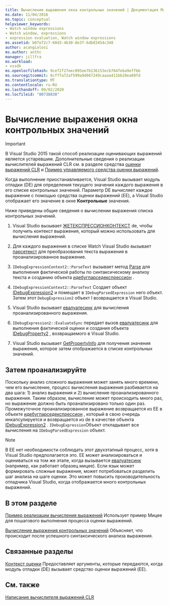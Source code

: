 ```yaml
---
title: Вычисление выражения окна контрольных значений | Документация Майкрософт
ms.date: 11/04/2016
ms.topic: conceptual
helpviewer_keywords:
- Watch window expressions
- Watch window, expressions
- expression evaluation, Watch window expressions
ms.assetid: b07e72c7-60d3-4b30-8e3f-6db83454c348
author: acangialosi
ms.author: anthc
manager: jillfra
ms.workload:
- vssdk
ms.openlocfilehash: 9cef2f27eec095ee7b136153ecb764feba9effbb
ms.sourcegitcommit: 6cfffa72af599a9d667249caaaa411bb28ea69fd
ms.translationtype: MT
ms.contentlocale: ru-RU
ms.lasthandoff: 09/02/2020
ms.locfileid: "80738838"
---
```

# <a name="evaluate-a-watch-window-expression"></a>Вычисление выражения окна контрольных значений
> [!IMPORTANT]
> В Visual Studio 2015 такой способ реализации оценивающих выражений является устаревшим. Дополнительные сведения о реализации вычислителей выражений CLR см. в разделе средства [оценки выражений CLR](https://github.com/Microsoft/ConcordExtensibilitySamples/wiki/CLR-Expression-Evaluators) и [Пример управляемого средства оценки выражений](https://github.com/Microsoft/ConcordExtensibilitySamples/wiki/Managed-Expression-Evaluator-Sample).

 Когда выполнение приостанавливается, Visual Studio вызывает модуль отладки (DE) для определения текущего значения каждого выражения в его списке контрольных значений. Параметр DE вычисляет каждое выражение с помощью средства оценки выражений (EE), а Visual Studio отображает его значение в окне **Контрольные** значения.

 Ниже приведены общие сведения о вычислении выражения списка контрольных значений.

1. Visual Studio вызывает [ЖЕТЕКСПРЕССИОНКОНТЕКСТ](../../extensibility/debugger/reference/idebugstackframe2-getexpressioncontext.md) de, чтобы получить контекст выражения, который можно использовать для вычисления выражений.

2. Для каждого выражения в списке Watch Visual Studio вызывает [парсетекст](../../extensibility/debugger/reference/idebugexpressioncontext2-parsetext.md) для преобразования текста выражения в проанализированное выражение.

3. `IDebugExpressionContext2::ParseText` вызывает метод [Parse](../../extensibility/debugger/reference/idebugexpressionevaluator-parse.md) для выполнения фактической работы по синтаксическому анализу текста и созданию объекта [идебугпарседекспрессион](../../extensibility/debugger/reference/idebugparsedexpression.md) .

4. `IDebugExpressionContext2::ParseText` Создает объект [IDebugExpression2](../../extensibility/debugger/reference/idebugexpression2.md) и помещает в `IDebugParsedExpression` него объект. Затем этот `DebugExpression2` объект I возвращается в Visual Studio.

5. Visual Studio вызывает [евалуатесинк](../../extensibility/debugger/reference/idebugexpression2-evaluatesync.md) для вычисления проанализированного выражения.

6. `IDebugExpression2::EvaluateSync` передает вызов [евалуатесинк](../../extensibility/debugger/reference/idebugparsedexpression-evaluatesync.md) для выполнения фактической оценки и создания объекта [IDebugProperty2](../../extensibility/debugger/reference/idebugproperty2.md) , возвращаемого в Visual Studio.

7. Visual Studio вызывает [GetPropertyInfo](../../extensibility/debugger/reference/idebugproperty2-getpropertyinfo.md) для получения значения выражения, которое затем отображается в списке контрольных значений.

## <a name="parse-then-evaluate"></a>Затем проанализируйте
 Поскольку анализ сложного выражения может занять много времени, чем его вычисление, процесс вычисления выражения разбивается на два шага: 1) анализ выражения и 2) вычисление проанализированного выражения. Таким образом, вычисление может происходить много раз, но выражение должно быть проанализировано только один раз. Промежуточное проанализированное выражение возвращается из EE в объекте [идебугпарседекспрессион](../../extensibility/debugger/reference/idebugparsedexpression.md) , который в свою очередь инкапсулируется и возвращается из de в качестве объекта [IDebugExpression2](../../extensibility/debugger/reference/idebugexpression2.md) . `IDebugExpression`Объект откладывает все вычисления на `IDebugParsedExpression` объект.

> [!NOTE]
> В EE нет необходимости соблюдать этот двухэтапный процесс, хотя в Visual Studio предполагается это. EE может анализироваться и оцениваться на том же этапе, когда вызывается [евалуатесинк](../../extensibility/debugger/reference/idebugparsedexpression-evaluatesync.md) (например, как работает образец мицее). Если язык может формировать сложные выражения, может потребоваться разделить шаг анализа на шаге оценки. Это может повысить производительность отладчика Visual Studio, когда отображается много контрольных выражений.

## <a name="in-this-section"></a>В этом разделе
 [Пример реализации вычисления выражений](../../extensibility/debugger/sample-implementation-of-expression-evaluation.md) Использует пример Мицее для пошагового выполнения процесса оценки выражений.

 [Вычисление выражения контрольных значений](../../extensibility/debugger/evaluating-a-watch-expression.md) Объясняет, что происходит после успешного синтаксического анализа выражения.

## <a name="related-sections"></a>Связанные разделы
 [Контекст оценки](../../extensibility/debugger/evaluation-context.md) Предоставляет аргументы, которые передаются, когда модуль отладки (DE) вызывает средство оценки выражений (EE).

## <a name="see-also"></a>См. также
 [Написание вычислителя выражений CLR](../../extensibility/debugger/writing-a-common-language-runtime-expression-evaluator.md)
